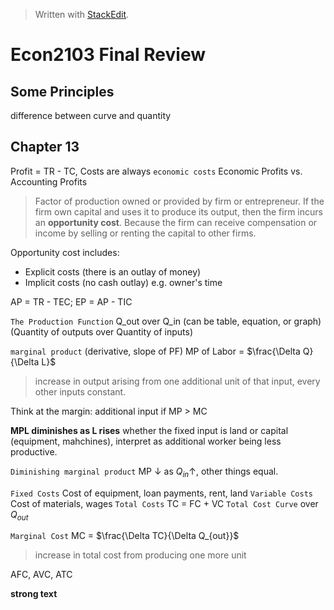 


> Written with [StackEdit](https://stackedit.io/).

# Econ2103 Final Review

## Some Principles

difference between curve and quantity

## Chapter 13

Profit = TR - TC, Costs are always `economic costs`
Economic Profits vs. Accounting Profits

> Factor of production owned or provided by firm or entrepreneur. If the firm own capital and uses it to produce its output, then the firm incurs an **opportunity cost**. Because the firm can receive compensation or income by selling or renting the capital to other firms.

Opportunity cost includes:
- Explicit costs (there is an outlay of money)
- Implicit costs (no cash outlay) e.g. owner's time

AP = TR - TEC; EP = AP - TIC

`The Production Function` Q_out over Q_in (can be table, equation, or graph)
(Quantity of outputs over Quantity of inputs)

`marginal product` (derivative, slope of PF) MP of Labor = $\frac{\Delta Q}{\Delta L}$ 
>  increase in output arising from one additional unit of that input, every other inputs constant. 

Think at the margin: additional input if MP > MC

**MPL diminishes as L rises** whether the fixed input is land or capital (equipment, mahchines), interpret as additional worker being less productive.

`Diminishing marginal product` MP $\downarrow$ as $Q_{in} \uparrow$, other things equal.

`Fixed Costs` Cost of equipment, loan payments, rent, land
`Variable Costs` Cost of materials, wages
`Total Costs` TC = FC + VC
`Total Cost Curve` over $Q_{out}$

`Marginal Cost` MC = $\frac{\Delta TC}{\Delta Q_{out}}$
> increase in total cost from producing one more unit

AFC, AVC, ATC

**strong text**


<!--stackedit_data:
eyJoaXN0b3J5IjpbMTM0MjI1ODQ1NywxNDk1NjQwNTg3LC01NT
YzMDYxNDUsLTE4NDQ4NzUzMDFdfQ==
-->